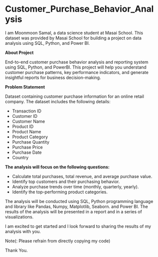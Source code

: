 # Customer_Purchase_Behavior_Analysis

I am Moonmoon Samal, a data science student at Masai School. This dataset was provided by Masai School for building a project on data analysis using SQL, Python, and Power BI.

**About Project**

End-to-end customer purchase behavior analysis and reporting system using SQL, Python, and PowerBI. This project will help you understand customer purchase patterns, key performance indicators, and generate insightful reports for business decision-making.

**Problem Statement**

Dataset containing customer purchase information for an online retail company. The dataset includes the following details:

- Transaction ID
- Customer ID
- Customer Name
- Product ID
- Product Name
- Product Category
- Purchase Quantity
- Purchase Price
- Purchase Date
- Country

**The analysis will focus on the following questions:**

- Calculate total purchases, total revenue, and average purchase value.
- Identify top customers and their purchasing behavior.
- Analyze purchase trends over time (monthly, quarterly, yearly).
- Identify the top-performing product categories.

The analysis will be conducted using SQL, Python programming language and library like Pandas, Numpy, Matplotlib, Seaborn. and Power BI. The results of the analysis will be presented in a report and in a series of visualizations.

I am excited to get started and I look forward to sharing the results of my analysis with you.

Note(: Please refrain from directly copying my code)

Thank You.
